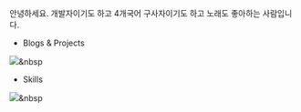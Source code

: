 안녕하세요. 개발자이기도 하고 4개국어 구사자이기도 하고 노래도 좋아하는 사람입니다.


- Blogs & Projects

<a href="https://www.pajaritoprojects.com"><img src="https://img.shields.io/static/v1?logo=Blogger%label=Blog&message=Pajarito Projects Blog&color=<COLOR>"/></a>&nbsp


- Skills

<img src="https://img.shields.io/badge/#F7DF1E?style=flat-square&logo=JavaScript&logoColor=white"/></a>&nbsp 

<!-- <img src="https://img.shields.io/badge/쓰고자하는_텍스트-컬러코드?style=flat-square&logo=simpleicons에서_아이콘이름&logoColor=white"/></a>&nbsp  -->

